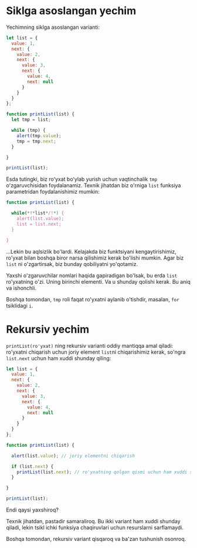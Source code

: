 # Siklga asoslangan yechim

Yechimning siklga asoslangan varianti:

```js run
let list = {
  value: 1,
  next: {
    value: 2,
    next: {
      value: 3,
      next: {
        value: 4,
        next: null
      }
    }
  }
};

function printList(list) {
  let tmp = list;

  while (tmp) {
    alert(tmp.value);
    tmp = tmp.next;
  }

}

printList(list);
```

Esda tutingki, biz roʻyxat boʻylab yurish uchun vaqtinchalik `tmp` oʻzgaruvchisidan foydalanamiz. Texnik jihatdan biz o'rniga `list` funksiya parametridan foydalanishimiz mumkin:

```js
function printList(list) {

  while(*!*list*/!*) {
    alert(list.value);
    list = list.next;
  }

}
```

...Lekin bu aqlsizlik bo'lardi. Kelajakda biz funktsiyani kengaytirishimiz, ro'yxat bilan boshqa biror narsa qilishimiz kerak bo'lishi mumkin. Agar biz `list` ni o'zgartirsak, biz bunday qobiliyatni yo'qotamiz.

Yaxshi o'zgaruvchilar nomlari haqida gapiradigan bo'lsak, bu erda `list` ro'yxatning o'zi. Uning birinchi elementi. Va u shunday qolishi kerak. Bu aniq va ishonchli.

Boshqa tomondan, `tmp` roli faqat ro'yxatni aylanib o'tishdir, masalan, `for` tsiklidagi `i`.

# Rekursiv yechim

`printList(ro'yxat)` ning rekursiv varianti oddiy mantiqqa amal qiladi: ro'yxatni chiqarish uchun joriy element `list`ni chiqarishimiz kerak, so'ngra `list.next` uchun ham xuddi shunday qiling:

```js run
let list = {
  value: 1,
  next: {
    value: 2,
    next: {
      value: 3,
      next: {
        value: 4,
        next: null
      }
    }
  }
};

function printList(list) {

  alert(list.value); // joriy elementni chiqarish

  if (list.next) {
    printList(list.next); // ro'yxatning qolgan qismi uchun ham xuddi shunday qiling
  }

}

printList(list);
```

Endi qaysi yaxshiroq?

Texnik jihatdan, pastadir samaraliroq. Bu ikki variant ham xuddi shunday qiladi, lekin tsikl ichki funksiya chaqiruvlari uchun resurslarni sarflamaydi.

Boshqa tomondan, rekursiv variant qisqaroq va ba'zan tushunish osonroq.
